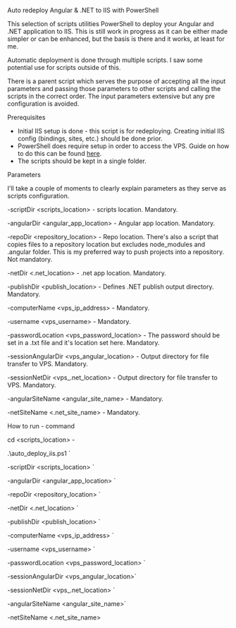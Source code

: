 Auto redeploy Angular & .NET to IIS with PowerShell

This selection of scripts utilities PowerShell to deploy your Angular and .NET application to IIS. This is still work in progress as it can be either made simpler or can be enhanced, but the basis is there and it works, at least for me.

Automatic deployment is done through multiple scripts. I saw some potential use for scripts outside of this.

There is a parent script which serves the purpose of accepting all the input parameters and passing those parameters to other scripts and calling the scripts in the correct order. The input parameters extensive but any pre configuration is avoided.

Prerequisites

- Initial IIS setup is done - this script is for redeploying. Creating initial IIS config (bindings, sites, etc.) should be done prior.
- PowerShell does require setup in order to access the VPS. Guide on how to do this can be found [here](https://www.microsoft.com/en-gb/industry/blog/technetuk/2016/02/11/configuring-winrm-over-https-to-enable-powershell-remoting/).
- The scripts should be kept in a single folder.

Parameters

I'll take a couple of moments to clearly explain parameters as they serve as scripts configuration.

\-scriptDir <scripts\_location> - scripts location. Mandatory.

\-angularDir <angular\_app\_location> - Angular app location. Mandatory.

\-repoDir <repository\_location> - Repo location. There's also a script that copies files to a repository location but excludes node\_modules and .angular folder. This is my preferred way to push projects into a repository. Not mandatory.

\-netDir <.net\_location> - .net app location. Mandatory.

\-publishDir <publish\_location> - Defines .NET publish output directory. Mandatory.

\-computerName <vps\_ip\_address> - Mandatory.

\-username <vps\_username> - Mandatory.

\-passwordLocation <vps\_password\_location> - The password should be set in a .txt file and it's location set here. Mandatory.

\-sessionAngularDir <vps\_angular\_location> - Output directory for file transfer to VPS. Mandatory.

\-sessionNetDir <vps\_.net\_location> - Output directory for file transfer to VPS. Mandatory.

\-angularSiteName <angular\_site\_name> - Mandatory.

\-netSiteName <.net\_site\_name> - Mandatory.

How to run - command

cd <scripts\_location> -



.\\auto\_deploy\_iis.ps1 \`

\-scriptDir <scripts\_location> \`

\-angularDir <angular\_app\_location> \`

\-repoDir <repository\_location> \`

\-netDir <.net\_location> \`

\-publishDir <publish\_location> \`

\-computerName <vps\_ip\_address> \`

\-username <vps\_username> \`

\-passwordLocation <vps\_password\_location> \`

\-sessionAngularDir <vps\_angular\_location>\`

\-sessionNetDir <vps\_.net\_location> \`

\-angularSiteName <angular\_site\_name>\`

\-netSiteName <.net\_site\_name>



